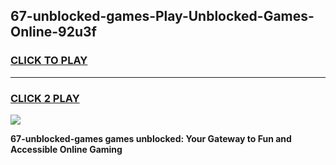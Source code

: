 
## 67-unblocked-games-Play-Unblocked-Games-Online-92u3f
<h3>
<a href="https://premium76.site?title=67-unblocked-games&ref=25A">CLICK TO PLAY</a></h3>
<hr>

<h3>
<a href="https://premium76.site?title=67-unblocked-games&ref=25A">CLICK 2 PLAY</a>
  
</h3>

<a href="https://premium76.site?title=67-unblocked-games&ref=25A"><img src="https://clearcache.store/games.png"></a>


**67-unblocked-games games unblocked: Your Gateway to Fun and Accessible Online Gaming**
